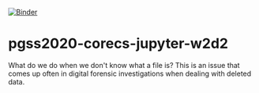[![Binder](https://mybinder.org/badge_logo.svg)](https://mybinder.org/v2/gh/syreal17/pgss2020-corecs-jupyter-w2d2/master)

# pgss2020-corecs-jupyter-w2d2
What do we do when we don't know what a file is? This is an issue that comes up often in digital forensic investigations when dealing with deleted data.
